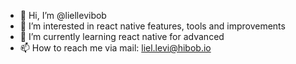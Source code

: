 - 👋 Hi, I’m @liellevibob
- 👀 I’m interested in react native features, tools and improvements
- 🌱 I’m currently learning react native for advanced
- 📫 How to reach me via mail: liel.levi@hibob.io

<!---
liellevibob/liellevibob is a ✨ special ✨ repository because its `README.md` (this file) appears on your GitHub profile.
You can click the Preview link to take a look at your changes.
--->
